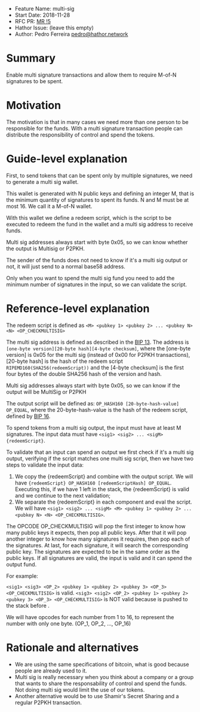 - Feature Name: multi-sig
- Start Date: 2018-11-28
- RFC PR: [MR !5](https://gitlab.com/HathorNetwork/rfcs/merge_requests/5)
- Hathor Issue: (leave this empty)
- Author: Pedro Ferreira <pedro@hathor.network>

# Summary
[summary]: #summary

Enable multi signature transactions and allow them to require M-of-N signatures to be spent.

# Motivation
[motivation]: #motivation

The motivation is that in many cases we need more than one person to be responsible for the funds. With a multi signature transaction people can distribute the responsibility of control and spend the tokens.

# Guide-level explanation
[guide-level-explanation]: #guide-level-explanation

First, to send tokens that can be spent only by multiple signatures, we need to generate a multi sig wallet.

This wallet is generated with N public keys and defining an integer M, that is the minimum quantity of signatures to spent its funds. N and M must be at most 16. We call it a M-of-N wallet.

With this wallet we define a redeem script, which is the script to be executed to redeem the fund in the wallet and a multi sig address to receive funds.

Multi sig addresses always start with byte 0x05, so we can know whether the output is Multisig or P2PKH.

The sender of the funds does not need to know if it's a multi sig output or not, it will just send to a normal base58 address.

Only when you want to spend the multi sig fund you need to add the minimum number of signatures in the input, so we can validate the script.

# Reference-level explanation
[reference-level-explanation]: #reference-level-explanation

The redeem script is defined as `<M> <pubkey 1> <pubkey 2> ... <pubkey N> <N> <OP_CHECKMULTISIG>`

The multi sig address is defined as described in the [BIP 13][1]. The address is `[one-byte version][20-byte hash][4-byte checksum]`, where the [one-byte version] is 0x05 for the multi sig (instead of 0x00 for P2PKH transactions), [20-byte hash] is the hash of the redeem script `RIPEMD160(SHA256(redeemScript))` and the [4-byte checksum] is the first four bytes of the double SHA256 hash of the version and hash.

Multi sig addresses always start with byte 0x05, so we can know if the output will be MultiSig or P2PKH

The output script will be defined as: `OP_HASH160 [20-byte-hash-value] OP_EQUAL`, where the 20-byte-hash-value is the hash of the redeem script, defined by [BIP 16][2].

To spend tokens from a multi sig output, the input must have at least M signatures. The input data must have `<sig1> <sig2> ... <sigM> {redeemScript}`.

To validate that an input can spend an output we first check if it's a multi sig output, verifying if the script matches one multi sig script, then we have two steps to validate the input data:

1. We copy the {redeemScript} and combine with the output script. We will have `{redeemScript} OP_HASH160 [redeemScriptHash] OP_EQUAL`. Executing this, if we have 1 left in the stack, the {redeemScript} is valid and we continue to the next validation;
2. We separate the {redeemScript} in each component and eval the script. We will have `<sig1> <sig2> ... <sigM> <M> <pubkey 1> <pubkey 2> ... <pubkey N> <N> <OP_CHECKMULTISIG>`. 

The OPCODE OP_CHECKMULTISIG will pop the first integer to know how many public keys it expects, then pop all public keys. After that it will pop another integer to know how many signatures it requires, then pop each of the signatures. At last, for each signature, it will search the corresponding public key. The signatures are expected to be in the same order as the public keys. If all signatures are valid, the input is valid and it can spend the output fund.

For example:

`<sig1> <sig3> <OP_2> <pubkey 1> <pubkey 2> <pubkey 3> <OP_3> <OP_CHECKMULTISIG>` is valid.
`<sig3> <sig2> <OP_2> <pubkey 1> <pubkey 2> <pubkey 3> <OP_3> <OP_CHECKMULTISIG>` is NOT valid because <sig3> is pushed to the stack before <sig2>.

We will have opcodes for each number from 1 to 16, to represent the number with only one byte. (OP_1, OP_2, ..., OP_16)

# Rationale and alternatives
[rationale-and-alternatives]: #rationale-and-alternatives

- We are using the same specifications of bitcoin, what is good because people are already used to it.
- Multi sig is really necessary when you think about a company or a group that wants to share the responsability of control and spend the funds. Not doing multi sig would limit the use of our tokens.
- Another alternative would be to use Shamir's Secret Sharing and a regular P2PKH transaction.

[1]: https://github.com/bitcoin/bips/blob/master/bip-0013.mediawiki
[2]: https://github.com/bitcoin/bips/blob/master/bip-0016.mediawiki